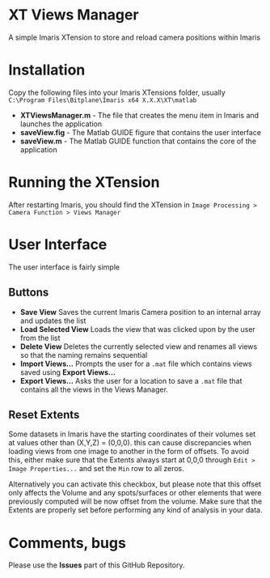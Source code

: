 # XT Views Manager
A simple Imaris XTension to store and reload camera positions within Imaris

# Installation
Copy the following files into your Imaris XTensions folder, usually `C:\Program Files\Bitplane\Imaris x64 X.X.X\XT\matlab`
- **XTViewsManager.m** - The file that creates the menu item in Imaris and launches the application
- **saveView.fig** - The Matlab GUIDE figure that contains the user interface
- **saveView.m** - The Matlab GUIDE function that contains the core of the application

# Running the XTension
After restarting Imaris, you should find the XTension in `Image Processing > Camera Function > Views Manager`

# User Interface

The user interface is fairly simple
## Buttons 
- **Save View** Saves the current Imaris Camera position to an internal array and updates the list
- **Load Selected View** Loads the view that was clicked upon by the user from the list
- **Delete View** Deletes the currently selected view and renames all views so that the naming remains sequential
- **Import Views...** Prompts the user for a `.mat` file which contains views saved using **Export Views...**
- **Export Views...** Asks the user for a location to save a `.mat` file that contains all the views in the Views Manager.

## Reset Extents
Some datasets in Imaris have the starting coordinates of their volumes set at values other than (X,Y,Z) = (0,0,0). this can cause 
discrepancies when loading views from one image to another in the form of offsets.
To avoid this, either make sure that the Extents always start at 0,0,0 through `Edit > Image Properties...` and set the `Min` row to all zeros.

Alternatively you can activate this checkbox, but please note that this offset only affects the Volume and any spots/surfaces or other elements that were previously computed will be now offset from the volume. Make sure that the Extents are properly set before performing any kind of analysis in your data.

# Comments, bugs
Please use the **Issues** part of this GitHub Repository.

